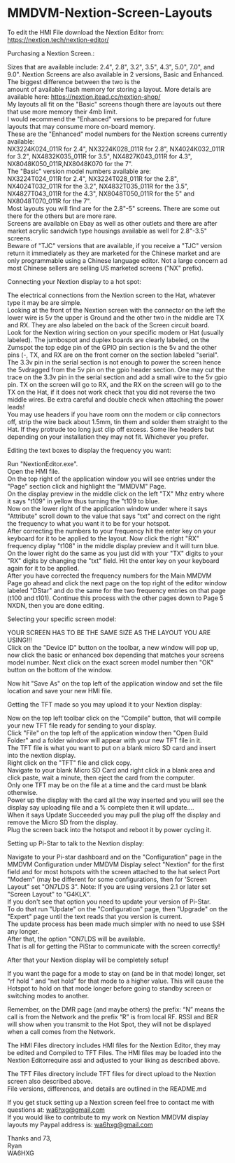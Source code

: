 # MMDVM-Nextion-Screen-Layouts
To edit the HMI File download the Nextion Editor from: https://nextion.tech/nextion-editor/
  
Purchasing a Nextion Screen.:
  
Sizes that are available include: 2.4", 2.8", 3.2", 3.5", 4.3", 5.0", 7.0", and 9.0".
Nextion Screens are also available in 2 versions, Basic and Enhanced. The biggest difference between the two is the  
amount of available flash memory for storing a layout. More details are available here: https://nextion.itead.cc/nextion-shop/    
My layouts all fit on the "Basic" screens though there are layouts out there that use more memory their 4mb limit.  
I would recommend the "Enhanced" versions to be prepared for future layouts that may consume more on-board memory.    
These are the "Enhanced" model numbers for the Nextion screens currently available:  
NX3224K024_011R for 2.4", NX3224K028_011R for 2.8", NX4024K032_011R for 3.2", NX4832K035_011R for 3.5", NX4827K043_011R for     4.3", NX8048K050_011R,NX8048K070 for the 7".  
The "Basic" version model numbers available are:  
NX3224T024_011R for 2.4", NX3224T028_011R for the 2.8", NX4024T032_011R for the 3.2", NX4832T035_011R for the 3.5",     NX4827T043_011R for the 4.3", NX8048T050_011R for the 5" and NX8048T070_011R for the 7".  
Most layouts you will find are for the 2.8"-5" screens. There are some out there for the others but are more rare.  
Screens are available on Ebay as well as other outlets and there are after market acrylic sandwich type housings available as well for 2.8"-3.5" screens.  
Beware of "TJC" versions that are available, if you receive a "TJC" version return it immediately as they are marketed for the Chinese market and are only programmable using a Chinese language editor. Not a large concern ad most Chinese sellers are selling US marketed screens ("NX" prefix).

Connecting your Nextion display to a hot spot:  
   
The electrical connections from the Nextion screen to the Hat, whatever type it may be are simple.  
Looking at the front of the Nextion screen with the connector on the left the lower wire is 5v the upper is Ground and the other two in the middle are TX and RX. They are also labeled on the back of the Screen circuit board.    
Look for the Nextion wiring section on your specific modem or Hat (usually labeled).
The jumbospot and duplex boards are clearly labeled, on the Zumspot the top edge pin of the GPIO pin section is the 5v and the other pins (-, TX, and RX are on the front corner on the section labeled "serial". The 3.3v pin in the serial section is not enough to power the screen hence the 5vdragged from the 5v pin on the gpio header section. One may cut the trace on the 3.3v pin  in the serial section and add a small wire to the 5v gpio pin.
TX on the screen will go to RX, and the RX on the screen will go to the TX on the Hat, if it does not work check that you did   not reverse the two middle wires. Be extra careful and double check when attaching the power leads!    
You may use headers if you have room onn the modem or clip connectors off, strip the wire back about 1.5mm, tin them and solder them straight to the Hat. If they protrude too long just clip off excess. Some like headers but depending on your installation they may not fit. Whichever you prefer. 

Editing the text boxes to display the frequency you want:  

Run "NextionEditor.exe".  
Open the HMI file.  
On the top right of the application window you will see entries under the "Page" section click and highlight the "MMDVM" Page.  
On the display preview in the middle click on the left "TX" Mhz entry where it says "t109" in yellow thus turning the "t109 to blue.  
Now on the lower right of the application window under where it says "Attribute" scroll down to the value that says "txt" and correct on the right the frequency to what you want it to be for your hotspot.   
After correcting the numbers to your frequency hit the enter key on your keyboard for it to be applied to the layout.   Now click the right "RX" frequency diplay "t108" in the middle display preview and it will turn blue.  
On the lower right do the same as you just did with your "TX" digits to your "RX" digits by changing the "txt" field.   Hit the enter key on your keyboard again for it to be applied.  
After you have corrected the frequency numbers for the Main MMDVM Page go ahead and click the next page on the top right of the editor window labeled "DStar" and do the same for the two frequency entries on that page (t100 and t101).   Continue this process with the other pages down to Page 5 NXDN, then you are done editing.  

Selecting your specific screen model:

YOUR SCREEN HAS TO BE THE SAME SIZE AS THE LAYOUT YOU ARE USING!!!   
Click on the "Device ID" button on the toolbar, a new window will pop up, now click the basic or enhanced box depending that matches your screens model number. Next click on the exact screen model number then "OK" button on the bottom of the window.  

Now hit "Save As" on the top left of the application window and set the file location and save your new HMI file.  
  
Getting the TFT made so you may upload it to your Nextion display:   
  
Now on the top left toolbar click on the "Compile" button, that will compile your new TFT file ready for sending to your display.  
Click "File" on the top left of the application window then "Open Build Folder" and a folder window will appear with your new TFT file in it.  
The TFT file is what you want to put on a blank micro SD card and insert into the nextion display.  
Right click on the "TFT" file and click copy.  
Navigate to your blank Micro SD Card and right click in a blank area and click paste, wait a minute, then eject the card from the computer.  
Only one TFT may be on the file at a time and the card must be blank otherwise.  
Power up the display with the card all the way inserted and you will see the display say uploading file and a % complete then it will update....  
When it says Update Succeeded you may pull the plug off the display and remove the Micro SD from the display.  
Plug the screen back into the hotspot and reboot it by power cycling it.
   
Setting up Pi-Star to talk to the Nextion display:     
   
Navigate to your Pi-star dashboard and on the "Configuration" page in the MMDVM Configuration under MMDVM Display select "Nextion" for the first field and for most hotspots with the screen attached to the hat select Port "Modem" (may be different for some configurations, then for 'Screen Layout" set "ON7LDS 3". Note: If you are using versions 2.1 or later set "Screen Layout" to "G4KLX".    
If you don't see that option you need to update your version of Pi-Star.  
To do that run "Update" on the "Configuration" page, then "Upgrade" on the "Expert" page until the text reads that you version is current.  
The update process has been made much simpler with no need to use SSH any longer.  
After that, the option "ON7LDS will be available.  
That is all for getting the PiStar to communicate with the screen correctly!  
  
After that your Nextion display will be completely setup!   
  
If you want the page for a mode to stay on (and be in that mode) longer, set “rf hold “ and “net hold” for that mode to a higher value.  This will cause the Hotspot to hold on that mode longer before going to standby screen or switching modes to another.  
  
Remember, on the DMR page (and maybe others) the prefix: “N” means the call is from the Network and the prefix “R” is from local RF.  RSSI and BER will show when you transmit to the Hot Spot, they will not be displayed when a call comes from the Network.  
  
The HMI Files directory includes HMI files for the Nextion Editor, they may be edited and Compiled to TFT Files. The HMI files may be loaded into the Nextion Editorrequire assi and adjusted to your liking as described above.  
   
The TFT Files directory include TFT files for direct upload to the Nextion screen also described above.  
File versions, differences, and details are outlined in the README.md   
   
If you get stuck setting up a Nextion screen feel free to contact me with questions at: wa6hxg@gmail.com    
If you would like to contribute to my work on Nextion MMDVM display layouts my Paypal address is: wa6hxg@gmail.com  

Thanks and 73,  
Ryan  
WA6HXG
